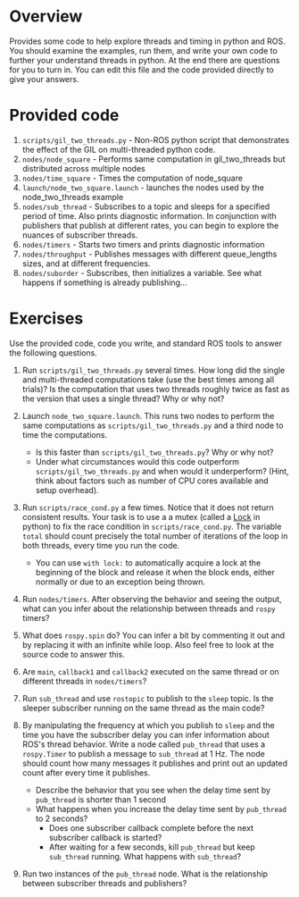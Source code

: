 # Overview
Provides some code to help explore threads and timing in python and ROS.
You should examine the examples, run them, and write your own code to further your understand
threads in python. At the end there are questions for you to turn in.  You can edit
this file and the code provided directly to give your answers.

# Provided code
1. `scripts/gil_two_threads.py` - Non-ROS python script that
   demonstrates the effect of the GIL on multi-threaded python code. 
2. `nodes/node_square` - Performs same computation in gil_two_threads but distributed across multiple nodes
3. `nodes/time_square` - Times the computation of node_square
4. `launch/node_two_square.launch` - launches the nodes used by the node_two_threads example
5. `nodes/sub_thread` - Subscribes to a topic and sleeps for a specified period of time.
   Also prints diagnostic information.  In conjunction with publishers that publish
   at different rates, you can begin to explore the nuances of subscriber threads.
6. `nodes/timers` - Starts two timers and prints diagnostic information
7. `nodes/throughput` - Publishes messages with different queue_lengths sizes, and at different frequencies.
8. `nodes/suborder` - Subscribes, then initializes a variable.   See what happens if something is already publishing...
# Exercises
Use the provided code, code you write, and standard ROS tools to answer the following questions.

1. Run `scripts/gil_two_threads.py` several times. How long did the single and multi-threaded computations take (use the best times among all trials)?
   Is the computation that uses two threads roughly twice as fast as the version that uses a single thread? Why or why not?
2. Launch `node_two_square.launch`. This runs two nodes to perform the same computations as `scripts/gil_two_threads.py`
   and a third node to time the computations.
   - Is this faster than `scripts/gil_two_threads.py`? Why or why not?
   - Under what circumstances would this code outperform `scripts/gil_two_threads.py` and when would it underperform?
     (Hint, think about factors such as number of CPU cores available and setup overhead).
3. Run `scripts/race_cond.py` a few times.  Notice that it does not return consistent results.
   Your task is to use a a mutex (called a [Lock](https://docs.python.org/3/library/threading.html#lock-objects) in python) to
   fix the race condition in `scripts/race_cond.py`. The variable `total` should count precisely the
   total number of iterations of the loop in both threads, every time you run the code.
   - You can use `with lock:` to automatically acquire a lock at the beginning of the block
     and release it when the block ends, either normally or due to an exception being thrown.

5. Run `nodes/timers`.  After observing the behavior and seeing the output, what can you infer about
   the relationship between threads and `rospy` timers?
6. What does `rospy.spin` do?  You can infer a bit by commenting it out and by replacing it
   with an infinite while loop.  Also feel free to look at the source code to answer this.
7. Are `main`, `callback1` and `callback2` executed on the same thread or on different threads in `nodes/timers`?
8. Run `sub_thread` and use `rostopic` to publish to the `sleep` topic.
   Is the sleeper subscriber running on the same thread as the main code?
9. By manipulating the frequency at which you publish to `sleep` and the time you have the subscriber delay you can infer
   information about ROS's thread behavior. Write a node called `pub_thread` that uses a `rospy.Timer` to publish a message to `sub_thread` at
   1 Hz.  The node should count how many messages it publishes and print out an updated count after every time it publishes.
   - Describe the behavior that you see when the delay time sent by `pub_thread` is shorter than 1 second
   - What happens when you increase the delay time sent by `pub_thread` to 2 seconds?
     - Does one subscriber callback complete before the next subscriber callback is started?
     - After waiting for a few seconds, kill `pub_thread` but keep `sub_thread` running.  What happens with `sub_thread`?
10. Run two instances of the `pub_thread` node.  What is the relationship between subscriber threads
    and publishers?
    

